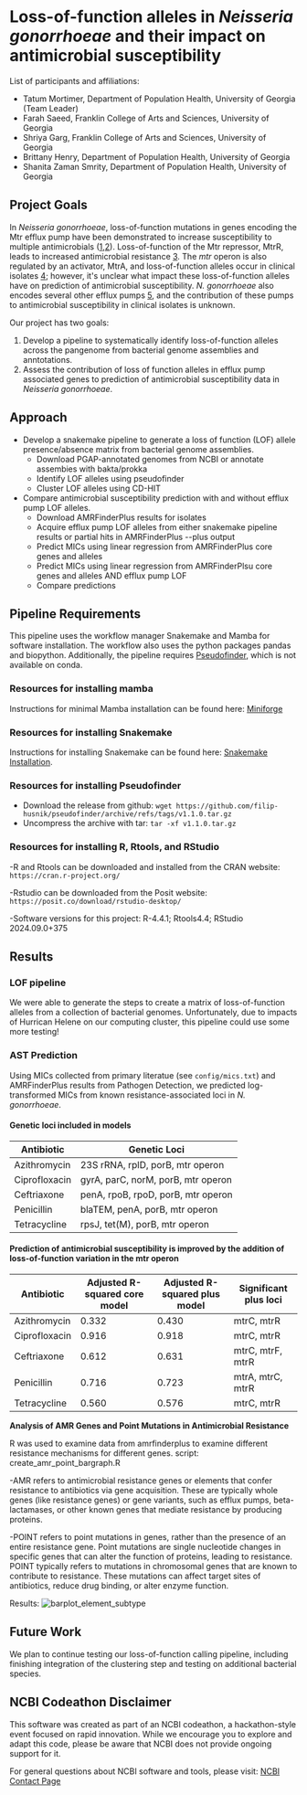 # Loss-of-function alleles in *Neisseria gonorrhoeae* and their impact on antimicrobial susceptibility

List of participants and affiliations:
- Tatum Mortimer, Department of Population Health, University of Georgia (Team Leader)
- Farah Saeed, Franklin College of Arts and Sciences, University of Georgia 
- Shriya Garg, Franklin College of Arts and Sciences, University of Georgia
- Brittany Henry, Department of Population Health, University of Georgia
- Shanita Zaman Smrity, Department of Population Health, University of Georgia

## Project Goals

In *Neisseria gonorrhoeae*, loss-of-function mutations in genes encoding the Mtr efflux pump have been demonstrated to increase susceptibility to multiple antimicrobials ([1](https://doi.org/10.1099/00221287-144-3-621),[2](https://doi.org/10.1038/s41467-020-17980-1)). Loss-of-function of the Mtr repressor, MtrR, leads to increased antimicrobial resistance [3](https://doi.org/10.1111/j.1365-2958.2008.06424.x). The *mtr* operon is also regulated by an activator, MtrA, and loss-of-function alleles occur in clinical isolates [4](https://doi.org/10.1046/j.1365-2958.1999.01517.x); however, it's unclear what impact these loss-of-function alleles have on prediction of antimicrobial susceptibility. *N. gonorrhoeae* also encodes several other efflux pumps [5](https://doi.org/10.1007/978-3-319-39658-3_17), and the contribution of these pumps to antimicrobial susceptibility in clinical isolates is unknown.

Our project has two goals:
1. Develop a pipeline to systematically identify loss-of-function alleles across the pangenome from bacterial genome assemblies and anntotations.
2. Assess the contribution of loss of function alleles in efflux pump associated genes to prediction of antimicrobial susceptibility data in *Neisseria gonorrhoeae*.

## Approach

- Develop a snakemake pipeline to generate a loss of function (LOF) allele presence/absence matrix from bacterial genome assemblies.
    - Download PGAP-annotated genomes from NCBI or annotate assembies with bakta/prokka
    - Identify LOF alleles using pseudofinder
    - Cluster LOF alleles using CD-HIT
- Compare antimicrobial susceptibility prediction with and without efflux pump LOF alleles.
    - Download AMRFinderPlus results for isolates
    - Acquire efflux pump LOF alleles from either snakemake pipeline results or partial hits in AMRFinderPlus --plus output
    - Predict MICs using linear regression from AMRFinderPlus core genes and alleles
    - Predict MICs using linear regression from AMRFinderPlsu core genes and alleles AND efflux pump LOF
    - Compare predictions

## Pipeline Requirements

This pipeline uses the workflow manager Snakemake and Mamba for software installation. The workflow also uses the python packages pandas and biopython. Additionally, the pipeline requires [Pseudofinder](https://github.com/filip-husnik/pseudofinder/), which is not available on conda.

### Resources for installing mamba
Instructions for minimal Mamba installation can be found here: [Miniforge](https://github.com/conda-forge/miniforge)

### Resources for installing Snakemake
Instructions for installing Snakemake can be found here: [Snakemake Installation](https://snakemake.readthedocs.io/en/stable/getting_started/installation.html).

### Resources for installing Pseudofinder
- Download the release from github: `wget https://github.com/filip-husnik/pseudofinder/archive/refs/tags/v1.1.0.tar.gz`
- Uncompress the archive with tar: `tar -xf v1.1.0.tar.gz`

### Resources for installing R, Rtools, and RStudio
-R and Rtools can be downloaded and installed from the CRAN website: `https://cran.r-project.org/`

-Rstudio can be downloaded from the Posit website: `https://posit.co/download/rstudio-desktop/`

-Software versions for this project: R-4.4.1; Rtools4.4; RStudio 2024.09.0+375

## Results

### LOF pipeline

We were able to generate the steps to create a matrix of loss-of-function alleles from a collection of bacterial genomes. Unfortunately, due to impacts of Hurrican Helene on our computing cluster, this pipeline could use some more testing!

### AST Prediction

Using MICs collected from primary literatue (see `config/mics.txt`) and AMRFinderPlus results from Pathogen Detection, we predicted log-transformed MICs from known resistance-associated loci in *N. gonorrhoeae*.

#### Genetic loci included in models

|Antibiotic|Genetic Loci|
|----------|-------------|
|Azithromycin|23S rRNA, rplD, porB, mtr operon|
|Ciprofloxacin|gyrA, parC, norM, porB, mtr operon|
|Ceftriaxone|penA, rpoB, rpoD, porB, mtr operon|
|Penicillin|blaTEM, penA, porB, mtr operon|
|Tetracycline|rpsJ, tet(M), porB, mtr operon|

#### Prediction of antimicrobial susceptibility is improved by the addition of loss-of-function variation in the mtr operon


|Antibiotic|Adjusted R-squared core model|Adjusted R-squared plus model|Significant plus loci|
|----------|-----------------------------|-----------------------------|---------------------|
|Azithromycin|0.332|0.430|mtrC, mtrR|
|Ciprofloxacin|0.916|0.918|mtrC, mtrR|
|Ceftriaxone|0.612|0.631|mtrC, mtrF, mtrR|
|Penicillin|0.716|0.723|mtrA, mtrC, mtrR|
|Tetracycline|0.560|0.576|mtrC, mtrR|



**Analysis of AMR Genes and Point Mutations in Antimicrobial Resistance**

R was used to examine data from amrfinderplus to examine different resistance mechanisms for different genes. 
script: create_amr_point_bargraph.R

-AMR refers to antimicrobial resistance genes or elements that confer resistance to antibiotics via gene acquisition.  These are typically whole genes (like resistance genes) or gene variants, such as efflux pumps, beta-lactamases, or other known genes that mediate resistance by producing proteins.

-POINT refers to point mutations in genes, rather than the presence of an entire resistance gene.  Point mutations are single nucleotide changes in specific genes that can alter the function of proteins, leading to resistance.  POINT typically refers to mutations in chromosomal genes that are known to contribute to resistance. These mutations can affect target sites of antibiotics, reduce drug binding, or alter enzyme function.

Results: 
![barplot_element_subtype](https://github.com/user-attachments/assets/193ed7b3-b846-4c21-9174-07a531e41435)




## Future Work

We plan to continue testing our loss-of-function calling pipeline, including finishing integration of the clustering step and testing on additional bacterial species.

## NCBI Codeathon Disclaimer
This software was created as part of an NCBI codeathon, a hackathon-style event focused on rapid innovation. While we encourage you to explore and adapt this code, please be aware that NCBI does not provide ongoing support for it.

For general questions about NCBI software and tools, please visit: [NCBI Contact Page](https://www.ncbi.nlm.nih.gov/home/about/contact/)

